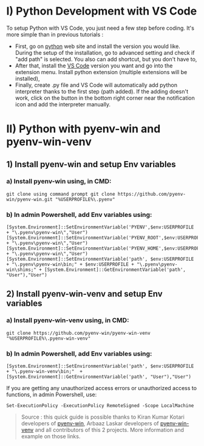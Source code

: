 # I) Python Development with VS Code
To setup Python with VS Code, you just need a few step before coding. It's more simple than in previous tutorials :
- First, go on [python](https://www.python.org/downloads/) web site and install the version you would like. During the setup of the installation, go to advanced setting and check if "add path" is selected. You also can add shortcut, but you don't have to,
- After that, install the [VS Code](https://code.visualstudio.com/#alt-downloads) version you want and go into the extension menu. Install python extension (multiple extensions will be installed),
- Finally, create .py file and VS Code will automatically add python interpreter thanks to the first step (path added). If the adding doesn't work, click on the button in the bottom right corner near the notification icon and add the interpreter manually.

# II) Python with pyenv-win and pyenv-win-venv

## 1) Install pyenv-win and setup Env variables
### a) Install pyenv-win using, in CMD:
```
git clone using command prompt git clone https://github.com/pyenv-win/pyenv-win.git "%USERPROFILE%\.pyenv"
```
### b) In admin Powershell, add Env variables using:
```
[System.Environment]::SetEnvironmentVariable('PYENV',$env:USERPROFILE + "\.pyenv\pyenv-win\","User")
[System.Environment]::SetEnvironmentVariable('PYENV_ROOT',$env:USERPROFILE + "\.pyenv\pyenv-win\","User")
[System.Environment]::SetEnvironmentVariable('PYENV_HOME',$env:USERPROFILE + "\.pyenv\pyenv-win\","User")
[System.Environment]::SetEnvironmentVariable('path', $env:USERPROFILE + "\.pyenv\pyenv-win\bin;" + $env:USERPROFILE + "\.pyenv\pyenv-win\shims;" + [System.Environment]::GetEnvironmentVariable('path', "User"),"User")
```
## 2) Install pyenv-win-venv and setup Env variables
### a) Install pyenv-win-venv using, in CMD:
```
git clone https://github.com/pyenv-win/pyenv-win-venv "%USERPROFILE%\.pyenv-win-venv"
```
### b) In admin Powershell, add Env variables using:
```
[System.Environment]::SetEnvironmentVariable('path', $env:USERPROFILE + "\.pyenv-win-venv\bin;"  + [System.Environment]::GetEnvironmentVariable('path', "User"),"User")
```
If you are getting any unauthorized access errors or unauthorized access to functions, in admin Powershell, use:
```
Set-ExecutionPolicy -ExecutionPolicy RemoteSigned -Scope LocalMachine
```
> Source : this quick guide is possible thanks to Kiran Kumar Kotari developers of [pyenv-win](https://github.com/pyenv-win/pyenv-win), Arbaaz Laskar developers of [pyenv-win-venv](https://github.com/pyenv-win/pyenv-win-venv) and all contributors of this 2 projects. More information and example on those links.